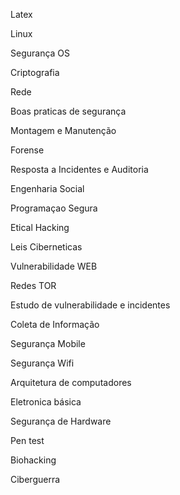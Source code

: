 Latex

Linux

Segurança OS

Criptografia

Rede

Boas praticas de segurança

Montagem e Manutenção

Forense

Resposta a Incidentes e Auditoria

Engenharia Social

Programaçao Segura

Etical Hacking

Leis Ciberneticas

Vulnerabilidade WEB

Redes TOR

Estudo de vulnerabilidade e incidentes

Coleta de Informação

Segurança Mobile

Segurança Wifi

Arquitetura de computadores

Eletronica básica

Segurança de Hardware

Pen test

Biohacking

Ciberguerra
